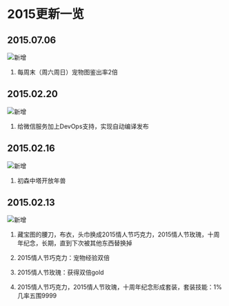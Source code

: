 # 2015更新一览

## 2015.07.06

![新增](https://img.shields.io/badge/ueqt-%E6%96%B0%E5%A2%9E-blue.svg)

1. 每周末（周六周日）宠物图鉴出率2倍

## 2015.02.20

![新增](https://img.shields.io/badge/ueqt-%E6%96%B0%E5%A2%9E-blue.svg)

1. 给微信服务加上DevOps支持，实现自动编译发布

## 2015.02.16

![新增](https://img.shields.io/badge/ueqt-%E6%96%B0%E5%A2%9E-blue.svg)

1. 初森中塔开放年兽

## 2015.02.13

![新增](https://img.shields.io/badge/ueqt-%E6%96%B0%E5%A2%9E-blue.svg)

1. 藏宝图的腰刀，布衣，头巾换成2015情人节巧克力，2015情人节玫瑰，十周年纪念，长期，直到下次被其他东西替换掉

2. 2015情人节巧克力：宠物经验双倍

3. 2015情人节玫瑰：获得双倍gold

4. 2015情人节巧克力，2015情人节玫瑰，十周年纪念形成套装，套装技能：1%几率五围9999
